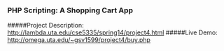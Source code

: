 ### PHP Scripting: A Shopping Cart App

#####Project Description: http://lambda.uta.edu/cse5335/spring14/project4.html
#####Live Demo: http://omega.uta.edu/~gsv1599/project4/buy.php



